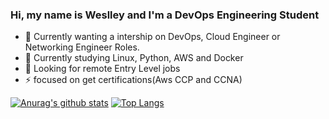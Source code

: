### Hi, my name is Weslley and I'm a DevOps Engineering Student

- 🔭 Currently wanting a intership on DevOps, Cloud Engineer or Networking Engineer Roles.
- 🌱 Currently studying Linux, Python, AWS and Docker
- 👯 Looking for remote Entry Level jobs
- ⚡ focused on get certifications(Aws CCP and CCNA)

[![Anurag's github stats](https://github-readme-stats.vercel.app/api?username=weslley-stein&show_icons=true&theme=radical)](https://github.com/anuraghazra/github-readme-stats)
[![Top Langs](https://github-readme-stats.vercel.app/api/top-langs/?username=weslley-stein&layout=compact)](https://github.com/anuraghazra/github-readme-stats)



